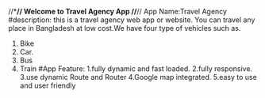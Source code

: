 //*********************************************//
        Welcome to Travel Agency App
//********************************************//
App Name:Travel Agency
#description:
this is a travel agency web app or website. You can travel any place in Bangladesh at low cost.We have four type of vehicles such as.
1. Bike
2. Car.
3. Bus
4. Train
#App Feature:
1.fully dynamic and fast loaded.
2.fully responsive.
3.use dynamic Route and Router
4.Google map integrated.
5.easy to use and user friendly